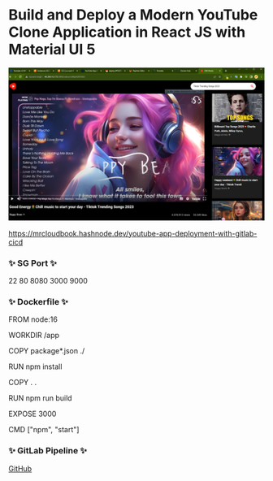 # Build and Deploy a Modern YouTube Clone Application in React JS with Material UI 5

![YouTube](youtube-clone-result.png)

https://mrcloudbook.hashnode.dev/youtube-app-deployment-with-gitlab-cicd

### ✨ SG Port ✨

22 80 8080 3000 9000

### ✨ Dockerfile ✨

FROM node:16

WORKDIR /app

COPY package\*.json ./

RUN npm install

COPY . .

RUN npm run build

EXPOSE 3000

CMD ["npm", "start"]

### ✨ GitLab Pipeline ✨

[GitHub](https://github.com/SariaydinAlparslan/pipeline-projects/blob/main/youtube-clone-app/.gitlab-ci.yml)
